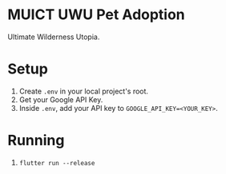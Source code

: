 # MUICT UWU Pet Adoption
Ultimate Wilderness Utopia.

# Setup
1. Create `.env` in your local project's root.
2. Get your Google API Key.
3. Inside `.env`, add your API key to `GOOGLE_API_KEY=<YOUR_KEY>`.

# Running
1. `flutter run --release`

